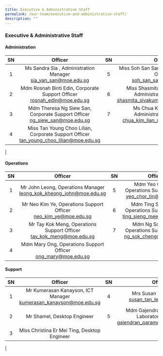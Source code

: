```yaml
---
title: Executive & Administrative Staff
permalink: /our-team/executive-and-administrative-staff/
description: ""
---
```

### Executive & Administrative Staff

#### Administration

| SN | Officer  | SN | Officer |
|:---:|:---:|:---:|:---:|
| 1 |  Ms Sandra Sia , Administration Manager <br> [sia_yan_san@moe.edu.sg](sia_yan_san@moe.edu.sg) | 5 | Miss Soh San San, Corporate Support Officer <br> [soh_san_san@moe.edu.sg](soh_san_san@moe.edu.sg) |
| 2 |  Mdm Rosnah Binti Edin, Corporate Support Officer <br> [rosnah_edin@moe.edu.sg](rosnah_edin@moe.edu.sg) | 6 |   Miss Shasmita Sivakumar Pillai, Administrative Executive <br>   [shasmita_sivakumar_pillai@moe.edu.sg](shasmita_sivakumar_pillai@moe.edu.sg)  |
| 3 |   Mdm Theresa Ng Siew San, Corporate Support Officer <br> [ng_siew_san@moe.edu.sg](ng_siew_san@moe.edu.sg)   | 7 |  Ms Chua Kim Lian Susan, Administrative Executive  <br>  [chua_kim_lian_susan@moe.edu.sg](chua_kim_lian_susan@moe.edu.sg)  |
| 4 |   Miss Tan Young Choo Lilian, Corporate Support Officer <br> [tan_young_choo_lilian@moe.edu.sg](tan_young_choo_lilian@moe.edu.sg)  |   |  |
|

#### Operations

| SN | Officer  | SN | Officer |
|:---:|:---:|:---:|:---:|
| 1 | Mr John Leong, Operations Manager <br> [ leong_kok_kheong_john@moe.edu.sg]( leong_kok_kheong_john@moe.edu.sg)  | 5 | Mdm Yeo Chor Tin, Operations Support Officer <br> [yeo_chor_tin@moe.edu.sg](yeo_chor_tin@moe.edu.sg)  |
| 2 | Mr Neo Kim Ye, Operations Support Officer <br> [neo_kim_ye@moe.edu.sg](neo_kim_ye@moe.edu.sg)  | 6 | Mdm Ting Sieng Mee, Operations Support Officer <br> [ting_sieng_mee@moe.edu.sg](ting_sieng_mee@moe.edu.sg)  |
|  3 | Mr Tay Kok Meng, Operations Support Officer <br> [tay_kok_meng@moe.edu.sg](tay_kok_meng@moe.edu.sg)  |  7 | Mdm Ng Sok Cheng, Operations Support Officer <br> [ng_sok_cheng@moe.edu.sg](ng_sok_cheng@moe.edu.sg)  |
|  4 | Mdm Mary Ong, Operations Support Officer <br>  [ong_mary@moe.edu.sg](ong_mary@moe.edu.sg)   |  |  |

#### Support

| SN | Officer  | SN | Officer |
|:---:|:---:|:---:|:---:|
| 1 | Mr Kumerasan Kanayson, ICT Manager <br> [kumerasan_kanayson@moe.edu.sg](kumerasan_kanayson@moe.edu.sg) | 4 | Mrs Susan Tan, Librarian <br> [susan_tan_ler@moe.edu.sg](susan_tan_ler@moe.edu.sg)  |
| 2 | Mr Shamel, Desktop Engineer    | 5 | Mdm Gajendran Parameswari, Laboratory Assistant <br> [gajendran_parameswari@moe.edu.sg](gajendran_parameswari@moe.edu.sg) |
|  3 | Miss Christina Er Mei Ting, Desktop Engineer    |   |   |
|